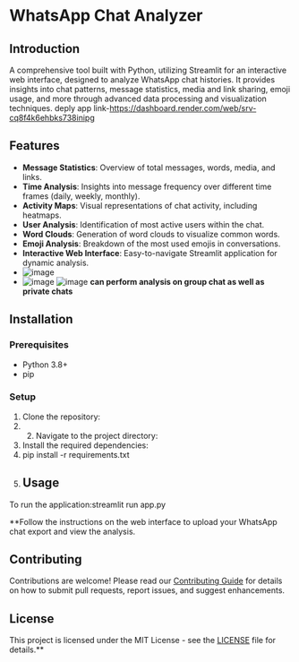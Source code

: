 # WhatsApp Chat Analyzer

## Introduction
A comprehensive tool built with Python, utilizing Streamlit for an interactive web interface, designed to analyze WhatsApp chat histories. It provides insights into chat patterns, message statistics, media and link sharing, emoji usage, and more through advanced data processing and visualization techniques.
deply app link-https://dashboard.render.com/web/srv-cq8f4k6ehbks738inipg

## Features
- **Message Statistics**: Overview of total messages, words, media, and links.
- **Time Analysis**: Insights into message frequency over different time frames (daily, weekly, monthly).
- **Activity Maps**: Visual representations of chat activity, including heatmaps.
- **User Analysis**: Identification of most active users within the chat.
- **Word Clouds**: Generation of word clouds to visualize common words.
- **Emoji Analysis**: Breakdown of the most used emojis in conversations.
- **Interactive Web Interface**: Easy-to-navigate Streamlit application for dynamic analysis.
- ![image](https://github.com/user-attachments/assets/66a5dce7-89b7-440a-b94c-99a92f8e4ad7)
- ![image](https://github.com/user-attachments/assets/b0927941-d2d3-4860-be3d-81e07e5616d4)
![image](https://github.com/user-attachments/assets/d62c9599-b4b2-426f-9349-7eec0b10cb9d)
**can perform analysis on group chat as well as private chats**





## Installation

### Prerequisites
- Python 3.8+
- pip

### Setup
1. Clone the repository:
2. 2. Navigate to the project directory:
3. Install the required dependencies:
4. pip install -r requirements.txt
5. ## Usage
To run the application:streamlit run app.py

**Follow the instructions on the web interface to upload your WhatsApp chat export and view the analysis.

## Contributing
Contributions are welcome! Please read our [Contributing Guide](CONTRIBUTING.md) for details on how to submit pull requests, report issues, and suggest enhancements.

## License
This project is licensed under the MIT License - see the [LICENSE](LICENSE) file for details.**

